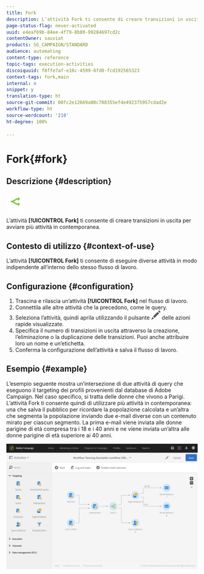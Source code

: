 ```yaml
---
title: Fork
description: L’attività Fork ti consente di creare transizioni in uscita per avviare più attività contemporaneamente.
page-status-flag: never-activated
uuid: e4eaf69b-84ee-4f79-8b80-99284697cd2c
contentOwner: sauviat
products: SG_CAMPAIGN/STANDARD
audience: automating
content-type: reference
topic-tags: execution-activities
discoiquuid: f8ffe7af-e18c-4599-8fd0-fcd192565323
context-tags: fork,main
internal: n
snippet: y
translation-type: ht
source-git-commit: 00fc2e12669a00c788355ef4e492375957cdad2e
workflow-type: ht
source-wordcount: '210'
ht-degree: 100%

---
```



# Fork{#fork}

## Descrizione {#description}

![](assets/fork.png)

L’attività **[!UICONTROL Fork]** ti consente di creare transizioni in uscita per avviare più attività in contemporanea.

## Contesto di utilizzo {#context-of-use}

L’attività **[!UICONTROL Fork]** ti consente di eseguire diverse attività in modo indipendente all’interno dello stesso flusso di lavoro.

## Configurazione {#configuration}

1. Trascina e rilascia un’attività **[!UICONTROL Fork]** nel flusso di lavoro.
1. Connettila alle altre attività che la precedono, come le query.
1. Seleziona l’attività, quindi aprila utilizzando il pulsante ![](assets/edit_darkgrey-24px.png) delle azioni rapide visualizzate.
1. Specifica il numero di transizioni in uscita attraverso la creazione, l’eliminazione o la duplicazione delle transizioni. Puoi anche attribuire loro un nome e un’etichetta.
1. Conferma la configurazione dell’attività e salva il flusso di lavoro.

## Esempio {#example}

L’esempio seguente mostra un’intersezione di due attività di query che eseguono il targeting dei profili provenienti dal database di Adobe Campaign. Nel caso specifico, si tratta delle donne che vivono a Parigi. L’attività Fork ti consente quindi di utilizzare più attività in contemporanea: una che salva il pubblico per ricordare la popolazione calcolata e un’altra che segmenta la popolazione inviando due e-mail diverse con un contenuto mirato per ciascun segmento. La prima e-mail viene inviata alle donne parigine di età compresa tra i 18 e i 40 anni e ne viene inviata un’altra alle donne parigine di età superiore ai 40 anni.

![](assets/wkf_fork_example.png)

